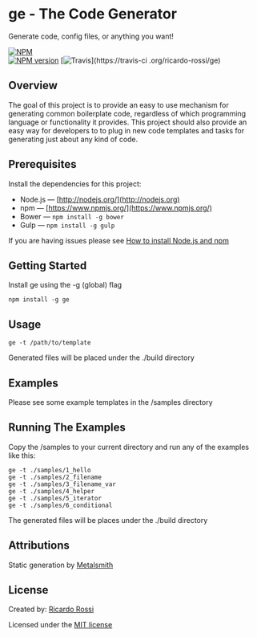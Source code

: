 # ge - The Code Generator

Generate code, config files, or anything you want! 

[![NPM](https://nodei.co/npm/ge.png?downloads=true)](https://nodei.co/npm/ge/)  
[![NPM version](https://badge.fury.io/js/ge.svg)](http://badge.fury.io/js/ge)
[![Travis](https://travis-ci.org/ricardo-rossi/ge.svg?branch=master)](https://travis-ci
.org/ricardo-rossi/ge)

## Overview

The goal of this project is to provide an easy to use mechanism for generating common boilerplate 
code, regardless of which programming language or functionality it provides. This project should 
also provide an easy way for developers to to plug in new code templates and 
tasks for generating just about any kind of code. 


## Prerequisites

Install the dependencies for this project:  

* Node.js &mdash; [http://nodejs.org/](http://nodejs.org)
* npm &mdash; [https://www.npmjs.org/](https://www.npmjs.org/)
* Bower &mdash; `npm install -g bower`
* Gulp &mdash; `npm install -g gulp`

If you are having issues please see [How to install Node.js and npm](http://blog.nodeknockout.com/post/65463770933/how-to-install-node-js-and-npm)


## Getting Started  

Install ge using the -g (global) flag   
```
npm install -g ge
```

## Usage

```
ge -t /path/to/template
```

Generated files will be placed under the ./build directory  


## Examples

Please see some example templates in the /samples directory  


## Running The Examples

Copy the /samples to your current directory and run any of the examples like this:

```
ge -t ./samples/1_hello
ge -t ./samples/2_filename
ge -t ./samples/3_filename_var
ge -t ./samples/4_helper
ge -t ./samples/5_iterator
ge -t ./samples/6_conditional
```

The generated files will be places under the ./build directory


## Attributions
 
Static generation by [Metalsmith](https://github.com/segmentio/metalsmith)


## License

Created by: [Ricardo Rossi](https://github.com/ricardo-rossi)  


Licensed under the [MIT license](LICENSE)
